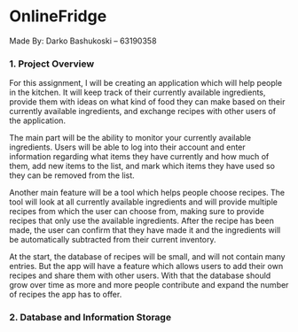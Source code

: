 # OnlineFridge

Made By: Darko Bashukoski – 63190358 

### 1. Project Overview

For this assignment, I will be creating an application which will help people in the kitchen. It will keep track of their currently available ingredients, provide them with ideas on what kind of food they can make based on their currently available ingredients, and exchange recipes with other users of the application. 

The main part will be the ability to monitor your currently available ingredients. Users will be able to log into their account and enter information regarding what items they have currently and how much of them, add new items to the list, and mark which items they have used so they can be removed from the list. 

Another main feature will be a tool which helps people choose recipes. The tool will look at all currently available ingredients and will provide multiple recipes from which the user can choose from, making sure to provide recipes that only use the available ingredients. After the recipe has been made, the user can confirm that they have made it and the ingredients will be automatically subtracted from their current inventory. 

At the start, the database of recipes will be small, and will not contain many entries. But the app will have a feature which allows users to add their own recipes and share them with other users. With that the database should grow over time as more and more people contribute and expand the number of recipes the app has to offer. 

### 2. Database and Information Storage

